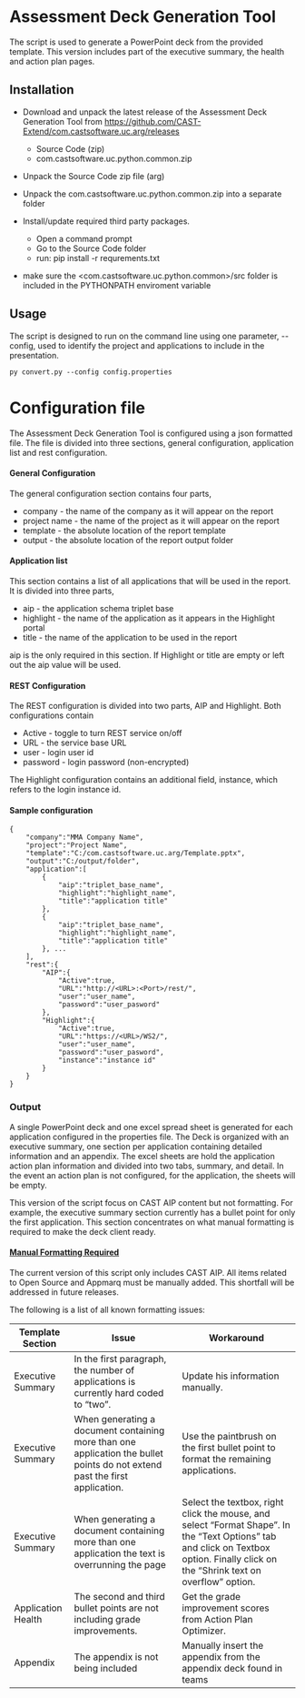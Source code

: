 # Assessment Deck Generation Tool
The script is used to generate a PowerPoint deck from the provided template. This version includes part of the executive summary, the health and action plan pages.  

## Installation
* Download and unpack the latest release of the Assessment Deck  Generation Tool from https://github.com/CAST-Extend/com.castsoftware.uc.arg/releases
   * Source Code (zip) 
   * com.castsoftware.uc.python.common.zip 

* Unpack the Source Code zip file (arg)
* Unpack the com.castsoftware.uc.python.common.zip into a separate folder
* Install/update required third party packages. 
    * Open a command prompt
    * Go to the Source Code folder 
    * run: pip install -r requrements.txt
* make sure the <com.castsoftware.uc.python.common>/src folder is included in the PYTHONPATH enviroment variable

## Usage
The script is designed to run on the command line using one parameter, --config, used to identify the project and applications to include in the presentation.

    py convert.py --config config.properties 

# Configuration file
The Assessment Deck Generation Tool is configured using a json formatted file.  The file is divided into three sections, general configuration, application list and rest configuration.  
#### General Configuration
The general configuration section contains four parts,  
* company - the name of the company as it will appear on the report
* project name - the name of the project as it will appear on the report
* template - the absolute location of the report template
* output - the absolute location of the report output folder

#### Application list
This section contains a list of all applications that will be used in the report.  It is divided into three parts,  
* aip - the application schema triplet base
* highlight - the name of the application as it appears in the Highlight portal
* title - the name of the application to be used in the report

aip is the only required in this section.  If Highlight or title are empty or left out the aip value will be used.

#### REST Configuration
The REST configuration is divided into two parts, AIP and Highlight.  Both configurations contain 
* Active - toggle to turn REST service on/off
* URL - the service base URL 
* user - login user id
* password - login password (non-encrypted)

The Highlight configuration contains an additional field, instance, which refers to the login instance id.

#### Sample configuration

    {
        "company":"MMA Company Name",
        "project":"Project Name",
        "template":"C:/com.castsoftware.uc.arg/Template.pptx",
        "output":"C:/output/folder",
        "application":[
            {
                "aip":"triplet_base_name",
                "highlight":"highlight_name",
                "title":"application title"
            },
            {
                "aip":"triplet_base_name",
                "highlight":"highlight_name",
                "title":"application title"
            }, ...
        ],
        "rest":{
            "AIP":{
                "Active":true,
                "URL":"http://<URL>:<Port>/rest/",
                "user":"user_name",
                "password":"user_pasword"
            },
            "Highlight":{
                "Active":true,
                "URL":"https://<URL>/WS2/",
                "user":"user_name",
                "password":"user_pasword",
                "instance":"instance id"
            }
        }
    }


### Output
A single PowerPoint deck and one excel spread sheet is generated for each application configured in the properties file. The Deck is organized with an executive summary, one section per application containing detailed information and an appendix.  The excel sheets are hold the application action plan information and divided into two tabs, summary, and detail.  In the event an action plan is not configured, for the application, the sheets will be empty.    

This version of the script focus on CAST AIP content but not formatting.  For example, the executive summary section currently has a bullet point for only the first application.  This section concentrates on what manual formatting is required to make the deck client ready.  

#### <ins>Manual Formatting Required</ins>
The current version of this script only includes CAST AIP.  All items related to Open Source and Appmarq must be manually added.  This shortfall will be addressed in future releases. 

The following is a list of all known formatting issues:  

| Template Section | Issue | Workaround |
| -----------------| ----- | ---------- |
| Executive Summary | In the first paragraph, the number of applications is currently hard coded to “two”.  | Update his information manually. |
| Executive Summary | When generating a document containing more than one application the bullet points do not extend past the first application. | Use the paintbrush on the first bullet point to format the remaining applications. |
| Executive Summary | When generating a document containing more than one application the text is overrunning the page  | Select the textbox, right click the mouse, and select “Format Shape”.  In the “Text Options” tab and click on Textbox option.  Finally click on the “Shrink text on overflow” option. |
| Application Health | The second and third bullet points are not including grade improvements.  | Get the grade improvement scores from Action Plan Optimizer.  |
| Appendix | The appendix is not being included  | Manually insert the appendix from the appendix deck found in teams |


